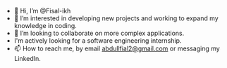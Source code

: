 - 👋 Hi, I’m @Fisal-ikh
- 👀 I’m interested in developing new projects and working to expand my knowledge in coding.
- 💞️ I’m looking to collaborate on more complex applications. 
- I'm actively looking for a software engineering internship.
- 📫 How to reach me, by email abdullfial2@gmail.com or messaging my LinkedIn. 

<!---
Fisal-ikh/Fisal-ikh is a ✨ special ✨ repository because its `README.md` (this file) appears on your GitHub profile.
You can click the Preview link to take a look at your changes.
--->
